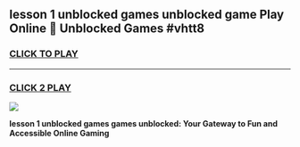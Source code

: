 
## lesson 1 unblocked games unblocked game Play Online 👋 Unblocked Games #vhtt8
<h3>
<a href="https://premium.freeplayer.one?title=lesson_1_unblocked_games&ref=21F">CLICK TO PLAY</a></h3>
<hr>

<h3>
<a href="https://premium.freeplayer.one?title=lesson_1_unblocked_games&ref=21F">CLICK 2 PLAY</a>
  
</h3>

<a href="https://premium.freeplayer.one?title=lesson_1_unblocked_games&ref=21F/"><img src="https://clearcache.store/games.png"></a>


**lesson 1 unblocked games games unblocked: Your Gateway to Fun and Accessible Online Gaming**
